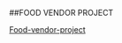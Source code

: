 ##FOOD VENDOR PROJECT

[Food-vendor-project](https://fransiskus42.web582.com/block3-adv-web/project1/App/index.php)
